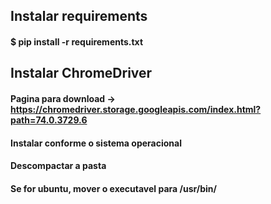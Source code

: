 ## Instalar requirements
#### $ pip install -r requirements.txt

## Instalar ChromeDriver
#### Pagina para download -> https://chromedriver.storage.googleapis.com/index.html?path=74.0.3729.6

#### Instalar conforme o sistema operacional
#### Descompactar a pasta
#### Se for ubuntu, mover o executavel para /usr/bin/
